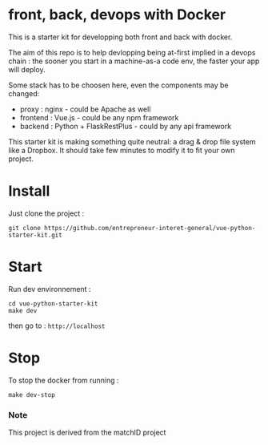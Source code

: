 # front, back, devops with Docker

This is a starter kit for developping both front and back with docker.

The aim of this repo is to help devlopping being at-first implied in a devops chain : the sooner you start in a machine-as-a code env, the faster your app will deploy.

Some stack has to be choosen here, even the components may be changed:
- proxy : nginx - could be Apache as well
- frontend : Vue.js - could be any npm framework
- backend : Python + FlaskRestPlus - could by any api framework

This starter kit is making something quite neutral: a drag & drop file system like a Dropbox. 
It should take few minutes to modify it to fit your own project.

# Install


Just clone the project :

```
git clone https://github.com/entrepreneur-interet-general/vue-python-starter-kit.git
```

# Start

Run dev environnement :

```
cd vue-python-starter-kit
make dev
```

then go to : `http://localhost`

# Stop

To stop the docker from running :
```
make dev-stop
```

### Note
This project is derived from the matchID project
